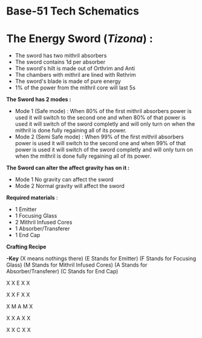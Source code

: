 # Base-51 Tech Schematics

# The Energy Sword (_Tizona_)  :
- The sword has two mithril absorbers
- The sword contains 1d per absorber
- The sword's hilt is made out of Orthrim and Anti
- The chambers with mithril are lined with Rethrim
- The sword's blade is made of pure energy
- 1% of the power from the mithril core will last 5s 

**The Sword has 2 modes :**
  - Mode 1 (Safe mode) : When 80% of the first mithril absorbers power is used it will switch to the second one and when 80% of that power is used it will switch of the sword completly and will only turn on when 
    the mithril is done fully regaining all of its power.
  - Mode 2 (Semi Safe mode) : When 99% of the first mithril absorbers power is used it will switch to the second one and when 99% of that power is used it will switch of the sword completly and will only turn on 
    when the mithril is done fully regaining all of its power.

**The Sword can alter the affect gravity has on it :**
  - Mode 1 No gravity can affect the sword
  - Mode 2 Normal gravity will affect the sword
     
**Required materials** :
  - 1 Emitter
  - 1 Focusing Glass
  - 2 Mithril Infused Cores
  - 1 Absorber/Transferer            
  - 1 End Cap

**Crafting Recipe**  

**-Key**
(X means nothings there)
(E Stands for Emitter)
(F Stands for Focusing Glass)
(M Stands for Mithril Infused Cores)
(A Stands for Absorber/Transferer)
(C Stands for End Cap)

 X X E X X
 
 X X F X X
 
 X M A M X
 
 X X A X X
 
 X X C X X
